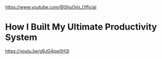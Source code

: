 https://www.youtube.com/@ShuOmi_Official

# How I Built My Ultimate Productivity System
https://youtu.be/g9JG4qw0H3I
